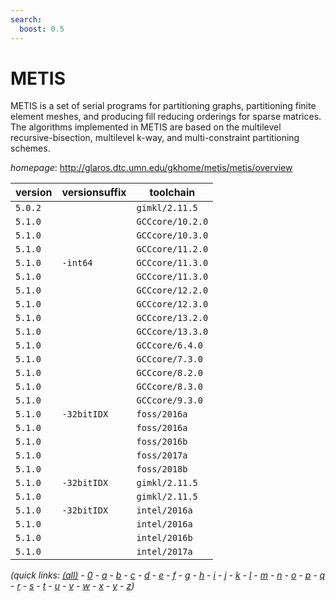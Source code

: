 ```yaml
---
search:
  boost: 0.5
---
```

# METIS

METIS is a set of serial programs for partitioning graphs, partitioning finite element meshes, and producing fill reducing orderings for sparse matrices. The algorithms implemented in METIS are based on the multilevel recursive-bisection, multilevel k-way, and multi-constraint partitioning schemes.

*homepage*: <http://glaros.dtc.umn.edu/gkhome/metis/metis/overview>

version | versionsuffix | toolchain
--------|---------------|----------
``5.0.2`` |  | ``gimkl/2.11.5``
``5.1.0`` |  | ``GCCcore/10.2.0``
``5.1.0`` |  | ``GCCcore/10.3.0``
``5.1.0`` |  | ``GCCcore/11.2.0``
``5.1.0`` | ``-int64`` | ``GCCcore/11.3.0``
``5.1.0`` |  | ``GCCcore/11.3.0``
``5.1.0`` |  | ``GCCcore/12.2.0``
``5.1.0`` |  | ``GCCcore/12.3.0``
``5.1.0`` |  | ``GCCcore/13.2.0``
``5.1.0`` |  | ``GCCcore/13.3.0``
``5.1.0`` |  | ``GCCcore/6.4.0``
``5.1.0`` |  | ``GCCcore/7.3.0``
``5.1.0`` |  | ``GCCcore/8.2.0``
``5.1.0`` |  | ``GCCcore/8.3.0``
``5.1.0`` |  | ``GCCcore/9.3.0``
``5.1.0`` | ``-32bitIDX`` | ``foss/2016a``
``5.1.0`` |  | ``foss/2016a``
``5.1.0`` |  | ``foss/2016b``
``5.1.0`` |  | ``foss/2017a``
``5.1.0`` |  | ``foss/2018b``
``5.1.0`` | ``-32bitIDX`` | ``gimkl/2.11.5``
``5.1.0`` |  | ``gimkl/2.11.5``
``5.1.0`` | ``-32bitIDX`` | ``intel/2016a``
``5.1.0`` |  | ``intel/2016a``
``5.1.0`` |  | ``intel/2016b``
``5.1.0`` |  | ``intel/2017a``


*(quick links: [(all)](../index.md) - [0](../0/index.md) - [a](../a/index.md) - [b](../b/index.md) - [c](../c/index.md) - [d](../d/index.md) - [e](../e/index.md) - [f](../f/index.md) - [g](../g/index.md) - [h](../h/index.md) - [i](../i/index.md) - [j](../j/index.md) - [k](../k/index.md) - [l](../l/index.md) - [m](../m/index.md) - [n](../n/index.md) - [o](../o/index.md) - [p](../p/index.md) - [q](../q/index.md) - [r](../r/index.md) - [s](../s/index.md) - [t](../t/index.md) - [u](../u/index.md) - [v](../v/index.md) - [w](../w/index.md) - [x](../x/index.md) - [y](../y/index.md) - [z](../z/index.md))*

